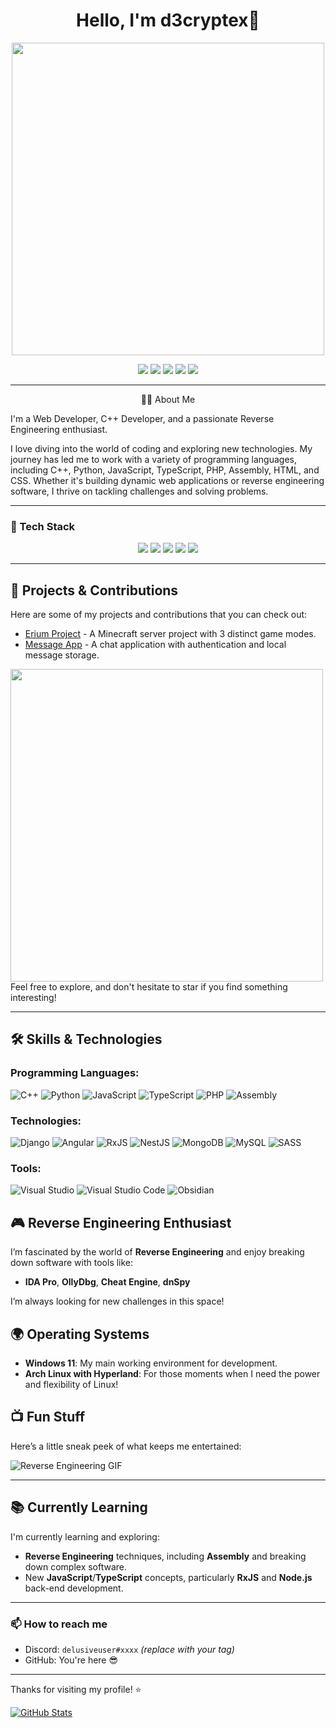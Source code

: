 <h1 align="center">Hello, I'm d3cryptex👋</h1>

<p align="center"> 
  <img src="https://i.pinimg.com/originals/0a/b8/ce/0ab8ce6d94dc4bd5183e953ad6ef797d.gif" width="500"/>
</p>

<p align="center">
 <img src="https://img.shields.io/badge/Discord-%235865F2.svg?style=for-the-badge&logo=discord&logoColor=white"/>
 <img src="https://img.shields.io/badge/Gmail-D14836?style=for-the-badge&logo=gmail&logoColor=white"/>
 <img src="https://img.shields.io/badge/linkedin-%230077B5.svg?style=for-the-badge&logo=linkedin&logoColor=white"/>
 <img src="https://img.shields.io/badge/Telegram-2CA5E0?style=for-the-badge&logo=telegram&logoColor=white"/>
 <img src="https://img.shields.io/badge/YouTube-%23FF0000.svg?style=for-the-badge&logo=YouTube&logoColor=white"/>
</p>

---

<p align="center"> 
  🧑‍💻 About Me
</p>

I'm a Web Developer, C++ Developer, and a passionate Reverse Engineering enthusiast.

I love diving into the world of coding and exploring new technologies. My journey has led me to work with a variety of programming languages, including C++, Python, JavaScript, TypeScript, PHP, Assembly, HTML, and CSS. Whether it's building dynamic web applications or reverse engineering software, I thrive on tackling challenges and solving problems.

---

### 🧰 Tech Stack

<p align="center">
  <img src="https://img.shields.io/badge/C++-00599C?style=for-the-badge&logo=cplusplus&logoColor=white"/>
  <img src="https://img.shields.io/badge/WinAPI-0078D6?style=for-the-badge&logo=windows&logoColor=white"/>
  <img src="https://img.shields.io/badge/Assembly-6E4C13?style=for-the-badge&logo=protonmail&logoColor=white"/>
  <img src="https://img.shields.io/badge/Visual%20Studio-5C2D91?style=for-the-badge&logo=visualstudio&logoColor=white"/>
  <img src="https://img.shields.io/badge/GitHub-181717?style=for-the-badge&logo=github&logoColor=white"/>
</p>

---

## 🚀 Projects & Contributions

Here are some of my projects and contributions that you can check out:

- [Erium Project](https://github.com/d3cryptex/erium-project) - A Minecraft server project with 3 distinct game modes.
- [Message App](https://github.com/d3cryptex/message-app) - A chat application with authentication and local message storage.

<img src="https://media.giphy.com/media/v1.Y2lkPTc5MGI3NjExZ3AxdGZrZ2ZreDdoaDA4cHE3NHBxZGwwZmhrdmltMjJ6dzV4c2gyNSZlcD12MV9naWZzX3NlYXJjaCZjdD1n/NKEt9elQ5cR68/giphy.gif" width="500"/>
Feel free to explore, and don't hesitate to star if you find something interesting!

---

## 🛠️ Skills & Technologies

### Programming Languages:
![C++](https://img.shields.io/badge/-C++-00599C?logo=cplusplus&logoColor=white)
![Python](https://img.shields.io/badge/-Python-3776AB?logo=python&logoColor=white)
![JavaScript](https://img.shields.io/badge/-JavaScript-F7DF1E?logo=javascript&logoColor=black)
![TypeScript](https://img.shields.io/badge/-TypeScript-3178C6?logo=typescript&logoColor=white)
![PHP](https://img.shields.io/badge/-PHP-777BB4?logo=php&logoColor=white)
![Assembly](https://img.shields.io/badge/-Assembly-0096D6?logo=assemblyscript&logoColor=white)

### Technologies:
![Django](https://img.shields.io/badge/-Django-092D47?logo=django&logoColor=white)
![Angular](https://img.shields.io/badge/-Angular-DD0031?logo=angular&logoColor=white)
![RxJS](https://img.shields.io/badge/-RxJS-28A4E6?logo=reactivex&logoColor=white)
![NestJS](https://img.shields.io/badge/-NestJS-E0234E?logo=nestjs&logoColor=white)
![MongoDB](https://img.shields.io/badge/-MongoDB-47A248?logo=mongodb&logoColor=white)
![MySQL](https://img.shields.io/badge/-MySQL-4479A1?logo=mysql&logoColor=white)
![SASS](https://img.shields.io/badge/-SASS-CC6699?logo=sass&logoColor=white)

### Tools:
![Visual Studio](https://img.shields.io/badge/-Visual%20Studio-5C2D91?logo=visualstudio&logoColor=white)
![Visual Studio Code](https://img.shields.io/badge/-VS%20Code-0078D4?logo=visualstudiocode&logoColor=white)
![Obsidian](https://img.shields.io/badge/-Obsidian-483B66?logo=obsidian&logoColor=white)

## 🎮 Reverse Engineering Enthusiast

I’m fascinated by the world of **Reverse Engineering** and enjoy breaking down software with tools like:
- **IDA Pro**, **OllyDbg**, **Cheat Engine**, **dnSpy**
  
I’m always looking for new challenges in this space!

## 🌍 Operating Systems

- **Windows 11**: My main working environment for development.
- **Arch Linux with Hyperland**: For those moments when I need the power and flexibility of Linux!

## 📺 Fun Stuff

Here’s a little sneak peek of what keeps me entertained:

![Reverse Engineering GIF](https://media.giphy.com/media/l4pTizqp9IcIjaGoY/giphy.gif)

---

## 📚 Currently Learning
I'm currently learning and exploring:
- **Reverse Engineering** techniques, including **Assembly** and breaking down complex software.
- New **JavaScript**/**TypeScript** concepts, particularly **RxJS** and **Node.js** back-end development.

---

### 📫 How to reach me

- Discord: `delusiveuser#xxxx` *(replace with your tag)*
- GitHub: You're here 😎

---

Thanks for visiting my profile! ⭐

[![GitHub Stats](https://github-readme-stats.vercel.app/api?username=d3cryptex&show_icons=true)](https://github.com/d3cryptex)

<p align="center">
  <img src="https://komarev.com/ghpvc/?username=d3cryptex&style=flat-square&color=blue" alt=""/>
</p>
